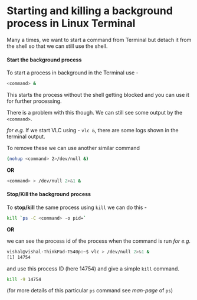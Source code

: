 Starting and killing a background process in Linux Terminal
===

Many a times, we want to start a command from Terminal
but detach it from the shell so that we can still use the shell.

#### Start the background process

To start a process in background in the Terminal use -
```bash
<command> &
```

This starts the process without the shell getting blocked and you can
use it for further processing.

There is a problem with this though. We can still see some output by the `<command>`.

*for e.g.* If we start VLC using - `vlc &`, there are some logs
shown in the terminal output. 

To remove these we can use another similar command
```bash
(nohup <command> 2>/dev/null &)
```
**OR**
```bash
<command> > /dev/null 2>&1 &
```

#### Stop/Kill the background process

To **stop/kill** the same process using `kill` we can do this -

```bash
kill `ps -C <command> -o pid=`
```

**OR**

we can see the process id of the process when the command is run
*for e.g.*
```bash
vishal@vishal-ThinkPad-T540p:~$ vlc > /dev/null 2>&1 &
[1] 14754
```

and use this process ID (here 14754) and give a simple `kill` command.
```bash
kill -9 14754
```

(for more details of this particular `ps` command see *man-page* of `ps`)